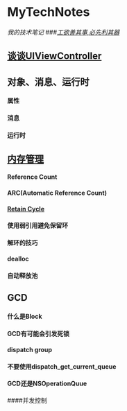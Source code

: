 # MyTechNotes
*我的技术笔记*
###[*工欲善其事,必先利其器*](https://github.com/SamingZhong/MyTechNotes/blob/master/MDs/Tools/Tools.md)

## [谈谈UIViewController](https://github.com/SamingZhong/MyTechNotes/blob/master/MDs/UIViewController/UIViewController.md)

## 对象、消息、运行时
#### 属性
#### 消息
#### 运行时

## [内存管理]()
#### Reference Count
#### ARC(Automatic Reference Count)
#### [Retain Cycle](https://github.com/SamingZhong/MyTechNotes/blob/master/MDs/MemoryManage/RetainCycle.md)
#### 使用弱引用避免保留环
#### 解环的技巧
#### dealloc
#### 自动释放池

## GCD
#### 什么是Block
#### GCD有可能会引发死锁
#### dispatch group
#### 不要使用dispatch_get_current_queue
#### GCD还是NSOperationQuue

####并发控制